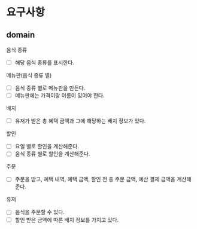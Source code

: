 # 요구사항

## domain

음식 종류
-[ ] 해당 음식 종류를 표시한다.

메뉴판(음식 종류 별)
-[ ] 음식 종류 별로 메뉴판을 만든다.
-[ ] 메뉴판에는 가격이랑 이름이 있어야 한다.

배지
-[ ] 유저가 받은 총 혜택 금액과 그에 해당하는 배지 정보가 있다.

할인
-[ ] 요일 별로 할인을 계산해준다.
-[ ] 음식 종류 별로 할인을 계산해준다.

주문
-[ ] 주문을 받고, 혜택 내역, 혜택 금액, 할인 전 총 주문 금액, 예산 결제 금액을 계산해준다.

유저
-[ ] 음식을 주문할 수 있다.
-[ ] 할인 받은 금액에 따른 배지 정보를 가지고 있다. 
